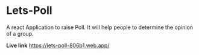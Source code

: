 # Lets-Poll
A react Application to raise Poll. It will help people to determine the opinion of a group.

**Live link** https://lets-poll-806b1.web.app/
